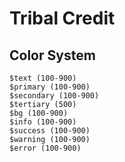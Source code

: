 # Tribal Credit

## Color System

```
$text (100-900)
$primary (100-900)
$secondary (100-900)
$tertiary (500)
$bg (100-900)
$info (100-900)
$success (100-900)
$warning (100-900)
$error (100-900)
```
